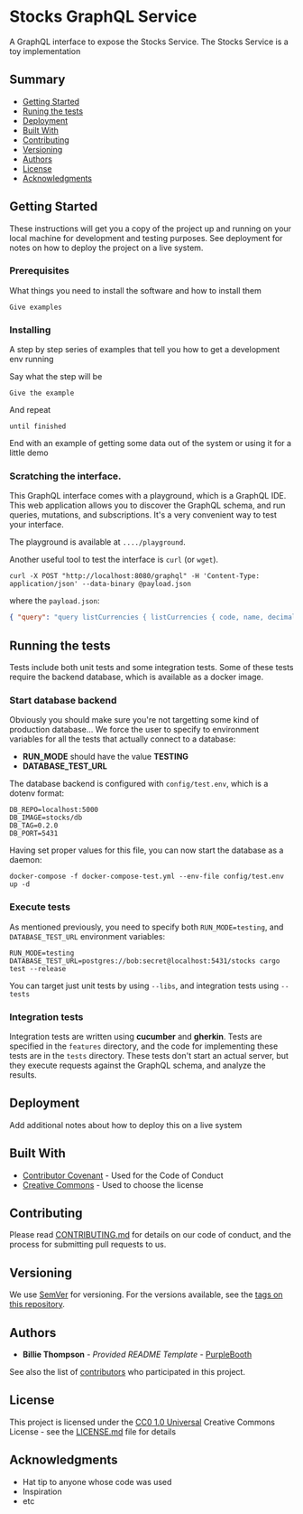 # Stocks GraphQL Service

A GraphQL interface to expose the Stocks Service. The Stocks Service is a toy implementation

## Summary

  - [Getting Started](#getting-started)
  - [Runing the tests](#running-the-tests)
  - [Deployment](#deployment)
  - [Built With](#built-with)
  - [Contributing](#contributing)
  - [Versioning](#versioning)
  - [Authors](#authors)
  - [License](#license)
  - [Acknowledgments](#acknowledgments)

## Getting Started

These instructions will get you a copy of the project up and running on
your local machine for development and testing purposes. See deployment
for notes on how to deploy the project on a live system.

### Prerequisites

What things you need to install the software and how to install them

    Give examples

### Installing

A step by step series of examples that tell you how to get a development
env running

Say what the step will be

    Give the example

And repeat

    until finished

End with an example of getting some data out of the system or using it
for a little demo

### Scratching the interface.

This GraphQL interface comes with a playground, which is a GraphQL IDE. This web application allows you to discover the GraphQL schema, and run queries,
mutations, and subscriptions. It's a very convenient way to test your interface.

The playground is available at `..../playground`.

Another useful tool to test the interface is `curl` (or `wget`).

```
curl -X POST "http://localhost:8080/graphql" -H 'Content-Type: application/json' --data-binary @payload.json
```

where the `payload.json`:

```json
{ "query": "query listCurrencies { listCurrencies { code, name, decimals } }" }
```

## Running the tests

Tests include both unit tests and some integration tests. Some of these tests require the backend database,
which is available as a docker image.

### Start database backend

Obviously you should make sure you're not targetting some kind of production database...
We force the user to specify to environment variables for all the tests that actually connect
to a database:

- **RUN_MODE** should have the value **TESTING**
- **DATABASE_TEST_URL**

The database backend is configured with `config/test.env`, which is a dotenv format:

```
DB_REPO=localhost:5000
DB_IMAGE=stocks/db
DB_TAG=0.2.0
DB_PORT=5431
```

Having set proper values for this file, you can now start the database as a daemon:

```shell
docker-compose -f docker-compose-test.yml --env-file config/test.env up -d
```

### Execute tests

As mentioned previously, you need to specify both `RUN_MODE=testing`, and `DATABASE_TEST_URL` environment variables:

```
RUN_MODE=testing DATABASE_TEST_URL=postgres://bob:secret@localhost:5431/stocks cargo test --release
```

You can target just unit tests by using `--libs`, and integration tests using `--tests`

### Integration tests

Integration tests are written using **cucumber** and **gherkin**. Tests are specified in the `features` directory, and the code for implementing these tests
are in the `tests` directory. These tests don't start an actual server, but they execute requests against the GraphQL schema, and analyze the results.

## Deployment

Add additional notes about how to deploy this on a live system

## Built With

  - [Contributor Covenant](https://www.contributor-covenant.org/) - Used
    for the Code of Conduct
  - [Creative Commons](https://creativecommons.org/) - Used to choose
    the license

## Contributing

Please read [CONTRIBUTING.md](CONTRIBUTING.md) for details on our code
of conduct, and the process for submitting pull requests to us.

## Versioning

We use [SemVer](http://semver.org/) for versioning. For the versions
available, see the [tags on this
repository](https://github.com/PurpleBooth/a-good-readme-template/tags).

## Authors

  - **Billie Thompson** - *Provided README Template* -
    [PurpleBooth](https://github.com/PurpleBooth)

See also the list of
[contributors](https://github.com/PurpleBooth/a-good-readme-template/contributors)
who participated in this project.

## License

This project is licensed under the [CC0 1.0 Universal](LICENSE.md)
Creative Commons License - see the [LICENSE.md](LICENSE.md) file for
details

## Acknowledgments

  - Hat tip to anyone whose code was used
  - Inspiration
  - etc

